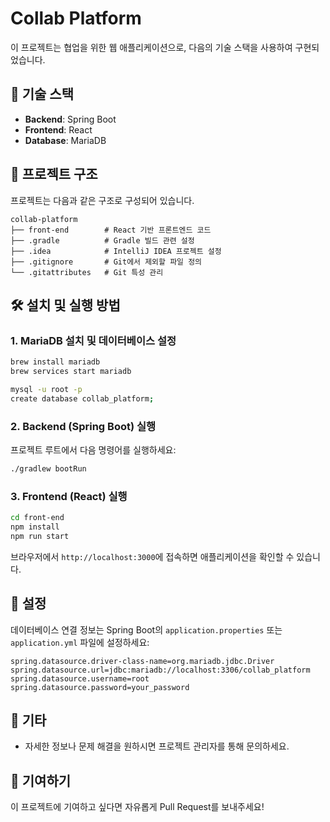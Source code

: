 # Collab Platform

이 프로젝트는 협업을 위한 웹 애플리케이션으로, 다음의 기술 스택을 사용하여 구현되었습니다.

## 🚀 기술 스택

- **Backend**: Spring Boot
- **Frontend**: React
- **Database**: MariaDB

## 📁 프로젝트 구조

프로젝트는 다음과 같은 구조로 구성되어 있습니다.

```
collab-platform
├── front-end        # React 기반 프론트엔드 코드
├── .gradle          # Gradle 빌드 관련 설정
├── .idea            # IntelliJ IDEA 프로젝트 설정
├── .gitignore       # Git에서 제외할 파일 정의
└── .gitattributes   # Git 특성 관리
```

## 🛠 설치 및 실행 방법

### 1. MariaDB 설치 및 데이터베이스 설정

```bash
brew install mariadb
brew services start mariadb

mysql -u root -p
create database collab_platform;
```

### 2. Backend (Spring Boot) 실행

프로젝트 루트에서 다음 명령어를 실행하세요:

```bash
./gradlew bootRun
```

### 3. Frontend (React) 실행

```bash
cd front-end
npm install
npm run start
```

브라우저에서 `http://localhost:3000`에 접속하면 애플리케이션을 확인할 수 있습니다.

## 🔑 설정

데이터베이스 연결 정보는 Spring Boot의 `application.properties` 또는 `application.yml` 파일에 설정하세요:

```properties
spring.datasource.driver-class-name=org.mariadb.jdbc.Driver
spring.datasource.url=jdbc:mariadb://localhost:3306/collab_platform
spring.datasource.username=root
spring.datasource.password=your_password
```

## 📖 기타

- 자세한 정보나 문제 해결을 원하시면 프로젝트 관리자를 통해 문의하세요.

## 🌟 기여하기

이 프로젝트에 기여하고 싶다면 자유롭게 Pull Request를 보내주세요!


